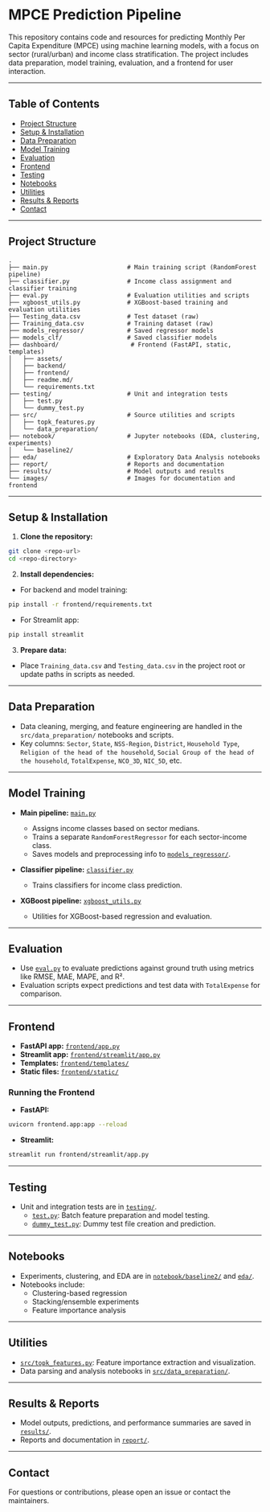 # MPCE Prediction Pipeline

This repository contains code and resources for predicting Monthly Per Capita Expenditure (MPCE) using machine learning models, with a focus on sector (rural/urban) and income class stratification. The project includes data preparation, model training, evaluation, and a frontend for user interaction.

---

## Table of Contents

- [Project Structure](#project-structure)
- [Setup & Installation](#setup--installation)
- [Data Preparation](#data-preparation)
- [Model Training](#model-training)
- [Evaluation](#evaluation)
- [Frontend](#frontend)
- [Testing](#testing)
- [Notebooks](#notebooks)
- [Utilities](#utilities)
- [Results & Reports](#results--reports)
- [Contact](#contact)

---

## Project Structure
```
.
├── main.py                      # Main training script (RandomForest pipeline)
├── classifier.py                # Income class assignment and classifier training
├── eval.py                      # Evaluation utilities and scripts
├── xgboost_utils.py             # XGBoost-based training and evaluation utilities
├── Testing_data.csv             # Test dataset (raw)
├── Training_data.csv            # Training dataset (raw)
├── models_regressor/            # Saved regressor models
├── models_clf/                  # Saved classifier models
├── dashboard/                    # Frontend (FastAPI, static, templates)
│   ├── assets/
│   ├── backend/
│   ├── frontend/
│   ├── readme.md/
│   └── requirements.txt
├── testing/                     # Unit and integration tests
│   ├── test.py
│   └── dummy_test.py
├── src/                         # Source utilities and scripts
│   ├── topk_features.py
│   └── data_preparation/
├── notebook/                    # Jupyter notebooks (EDA, clustering, experiments)
│   └── baseline2/
├── eda/                         # Exploratory Data Analysis notebooks
├── report/                      # Reports and documentation
├── results/                     # Model outputs and results
└── images/                      # Images for documentation and frontend
```

---

## Setup & Installation

1. **Clone the repository:**
```sh
git clone <repo-url>
cd <repo-directory>
```

2. **Install dependencies:**
- For backend and model training:
```sh
pip install -r frontend/requirements.txt
```
- For Streamlit app:
```sh
pip install streamlit
```

3. **Prepare data:**
- Place `Training_data.csv` and `Testing_data.csv` in the project root or update paths in scripts as needed.

---

## Data Preparation
- Data cleaning, merging, and feature engineering are handled in the `src/data_preparation/` notebooks and scripts.
- Key columns: `Sector`, `State`, `NSS-Region`, `District`, `Household Type`, `Religion of the head of the household`, `Social Group of the head of the household`, `TotalExpense`, `NCO_3D`, `NIC_5D`, etc.

---

## Model Training

- **Main pipeline:** [`main.py`](main.py)
  - Assigns income classes based on sector medians.
  - Trains a separate `RandomForestRegressor` for each sector-income class.
  - Saves models and preprocessing info to [`models_regressor/`](models_regressor/).

- **Classifier pipeline:** [`classifier.py`](classifier.py)
  - Trains classifiers for income class prediction.

- **XGBoost pipeline:** [`xgboost_utils.py`](xgboost_utils.py)
  - Utilities for XGBoost-based regression and evaluation.

---

## Evaluation

- Use [`eval.py`](eval.py) to evaluate predictions against ground truth using metrics like RMSE, MAE, MAPE, and R².
- Evaluation scripts expect predictions and test data with `TotalExpense` for comparison.

---

## Frontend

- **FastAPI app:** [`frontend/app.py`](frontend/app.py)
- **Streamlit app:** [`frontend/streamlit/app.py`](frontend/streamlit/app.py)
- **Templates:** [`frontend/templates/`](frontend/templates/)
- **Static files:** [`frontend/static/`](frontend/static/)

### Running the Frontend
- **FastAPI:**
```sh
uvicorn frontend.app:app --reload
```
- **Streamlit:**
```sh
streamlit run frontend/streamlit/app.py
```

---

## Testing
- Unit and integration tests are in [`testing/`](testing/).
  - [`test.py`](testing/test.py): Batch feature preparation and model testing.
  - [`dummy_test.py`](testing/dummy_test.py): Dummy test file creation and prediction.

---

## Notebooks
- Experiments, clustering, and EDA are in [`notebook/baseline2/`](notebook/baseline2/) and [`eda/`](eda/).
- Notebooks include:
  - Clustering-based regression
  - Stacking/ensemble experiments
  - Feature importance analysis

---

## Utilities
- [`src/topk_features.py`](src/topk_features.py): Feature importance extraction and visualization.
- Data parsing and analysis notebooks in [`src/data_preparation/`](src/data_preparation/).

---

## Results & Reports
- Model outputs, predictions, and performance summaries are saved in [`results/`](results/).
- Reports and documentation in [`report/`](report/).

---

## Contact
For questions or contributions, please open an issue or contact the maintainers.
